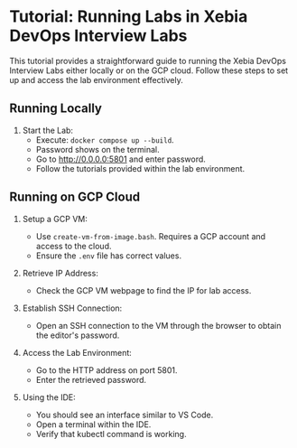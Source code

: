 # Tutorial: Running Labs in Xebia DevOps Interview Labs

This tutorial provides a straightforward guide to running the Xebia DevOps
Interview Labs either locally or on the GCP cloud. Follow these steps to set up
and access the lab environment effectively.

## Running Locally
1. Start the Lab:
    - Execute: `docker compose up --build`.
    - Password shows on the terminal.
    - Go to http://0.0.0.0:5801 and enter password.
    - Follow the tutorials provided within the lab environment.

## Running on GCP Cloud
1. Setup a GCP VM:
   - Use `create-vm-from-image.bash`. Requires a GCP account and access to the
     cloud.
   - Ensure the `.env` file has correct values.

2. Retrieve IP Address:
   - Check the GCP VM webpage to find the IP for lab access.

3. Establish SSH Connection:
   - Open an SSH connection to the VM through the browser to obtain the editor's
     password.

4. Access the Lab Environment:
   - Go to the HTTP address on port 5801.
   - Enter the retrieved password.

5. Using the IDE:
   - You should see an interface similar to VS Code.
   - Open a terminal within the IDE.
   - Verify that kubectl command is working.

